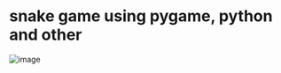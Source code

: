 # snake game using pygame, python and other
 

![image](https://github.com/user-attachments/assets/3c14f52c-47d9-419c-8f90-a8b8e4038c72)
